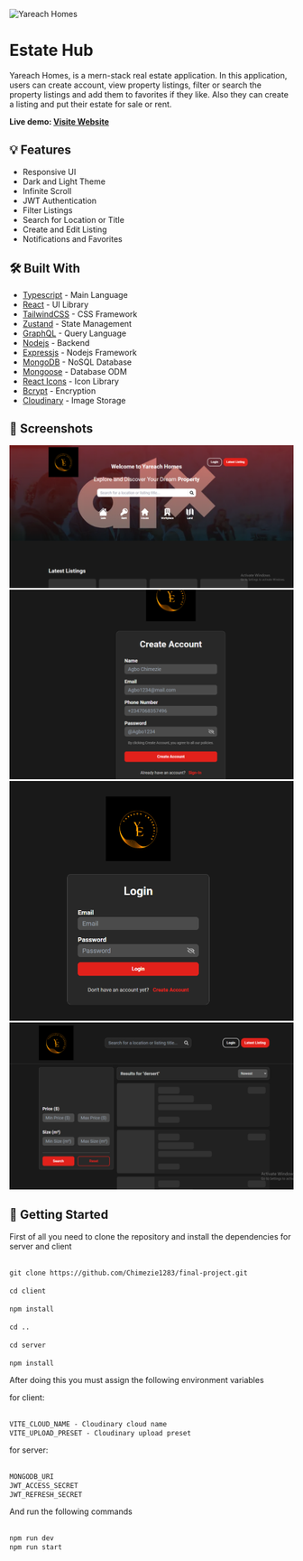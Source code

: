 ![Yareach Homes](https://final-project-alpha-orcin.vercel.app/)

# Estate Hub 

Yareach Homes, is a mern-stack real estate application. In this application, users can create account, view property listings, filter or search the property listings and add them to favorites if they like. Also they can create a listing and put their estate for sale or rent.

**Live demo: [Visite Website](https://final-project-alpha-orcin.vercel.app/)**

## :bulb: Features

- Responsive UI
- Dark and Light Theme
- Infinite Scroll
- JWT Authentication
- Filter Listings
- Search for Location or Title
- Create and Edit Listing
- Notifications and Favorites

## :hammer_and_wrench: Built With

- [Typescript](https://www.typescriptlang.org/) - Main Language
- [React](https://reactjs.org/) - UI Library
- [TailwindCSS](https://tailwindcss.com/) - CSS Framework
- [Zustand](https://zustand-demo.pmnd.rs/) - State Management
- [GraphQL](https://graphql.org/) - Query Language
- [Nodejs](https://nodejs.org/en) - Backend
- [Expressjs](https://expressjs.com/) - Nodejs Framework
- [MongoDB](https://www.mongodb.com/) - NoSQL Database
- [Mongoose](https://mongoosejs.com/) - Database ODM
- [React Icons](https://react-icons.github.io/react-icons/) - Icon Library
- [Bcrypt](https://www.npmjs.com/package/bcryptjs) - Encryption
- [Cloudinary](https://www.cloudinary.com/) - Image Storage

## :camera_flash: Screenshots
![Yareach-home-page](https://github.com/Chimezie1283/final-project/blob/main/Screenshots/Screenshot%20(124).png)
![Create-account-page](https://github.com/Chimezie1283/final-project/blob/main/Screenshots/Screenshot%20(123).png)
![Login-page](https://github.com/Chimezie1283/final-project/blob/main/Screenshots/Screenshot%20(122).png)
![Search-page](https://github.com/Chimezie1283/final-project/blob/main/Screenshots/Screenshot%20(121).png)

## :triangular_flag_on_post: Getting Started

First of all you need to clone the repository and install the dependencies for server and client

```shell

git clone https://github.com/Chimezie1283/final-project.git

cd client

npm install

cd ..

cd server

npm install

```

After doing this you must assign the following environment variables

for client:

```shell

VITE_CLOUD_NAME - Cloudinary cloud name
VITE_UPLOAD_PRESET - Cloudinary upload preset

```

for server:

```shell

MONGODB_URI
JWT_ACCESS_SECRET
JWT_REFRESH_SECRET

```

And run the following commands

```shell

npm run dev
npm run start

```



